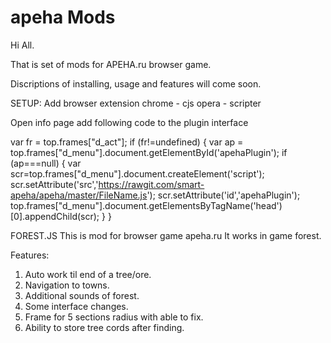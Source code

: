 # apeha Mods

Hi All.

That is set of mods for APEHA.ru browser game.

Discriptions of installing, usage and features will come soon.


SETUP:
Add browser extension
    chrome - cjs
    opera - scripter

Open info page
add following code to the plugin interface

var fr = top.frames["d_act"];
if (fr!=undefined) {
    var ap = top.frames["d_menu"].document.getElementById('apehaPlugin');
    if (ap===null) {
        var scr=top.frames["d_menu"].document.createElement('script');
        scr.setAttribute('src','https://rawgit.com/smart-apeha/apeha/master/FileName.js');
        scr.setAttribute('id','apehaPlugin');
        top.frames["d_menu"].document.getElementsByTagName('head')[0].appendChild(scr);
    }
}


FOREST.JS
This is mod for browser game apeha.ru
It works in game forest.

Features:
1. Auto work til end of a tree/ore.
2. Navigation to towns.
3. Additional sounds of forest.
4. Some interface changes.
5. Frame for 5 sections radius with able to fix.
6. Ability to store tree cords after finding.
